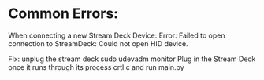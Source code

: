 # Common Errors:

When connecting a new Stream Deck Device:
Error:
Failed to open connection to StreamDeck: Could not open HID device.

Fix:
unplug the stream deck
    sudo udevadm monitor
        Plug in the Stream Deck
    once it runs through its process crtl c and run main.py